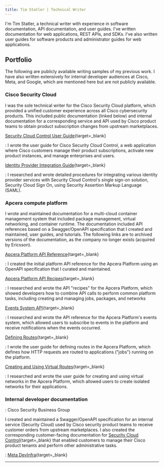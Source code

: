 ```yaml
---
title: Tim Statler | Technical Writer
---
```


I'm Tim Statler, a technical writer with experience in software documentation, API documentation, and user guides. I've written documentation for web applications, REST APIs, and SDKs. I've also written user guides for software products and administrator guides for web applications.

## Portfolio

The following are publicly available writing samples of my previous work. I have also written extensively for internal developer audiences at Cisco, Meta, and Google, which are mentioned here but are not publicly available.

### Cisco Security Cloud

I was the sole technical writer for the Cisco Security Cloud platform, which provided a unified customer experience across all Cisco cybersecurity products. This included public documentation (linked below) and internal documentation for a corresponding service and API used by Cisco product teams to obtain product subscription changes from upstream marketplaces.

[Security Cloud Control User Guide](https://www.cisco.com/c/en/us/td/docs/security/cloud_control/sso-secure-cloud-control-app/security-cloud-control-overview.html){target=_blank}

:   I wrote the user guide for Cisco Security Cloud Control, a web application where Cisco customers manage their product subscriptions, activate new product instances, and manage enterprises and users.

[Identity Provider Integration Guide](https://www.cisco.com/c/en/us/td/docs/security/cloud_control/sso-secure-cloud-control-app/identity-provider-instructions.html){target=_blank}
 
:   I researched and wrote detailed procedures for integrating various identity provider services with Security Cloud Control's single sign-on solution, Security Cloud Sign On, using Security Assertion Markup Language (SAML).

### Apcera compute platform

I wrote and maintained documentation for a multi-cloud container management system that included package management, virtual networking, and container runtime. The documentation included API references based on a Swagger/OpenAPI specification that I created and maintained, user guides, and tutorials. The following links are to archived versions of the documentation, as the company no longer exists (acquired by Ericsson).

[Apcera Platform API Reference](https://web.archive.org/web/20161007015409/http://docs.apcera.com/api/apcera-api-endpoints/){target=_blank}

:   I created the initial platform API reference for the Apcera Platform using an OpenAPI specification that I curated and maintained.

[Apcera Platform API Recipes](https://web.archive.org/web/20160905180915/http://docs.apcera.com/api/api-tasks/){target=_blank}
  
:   I researched and wrote the API "recipes" for the Apcera Platform, which showed developers how to combine API calls to perform common platform tasks, including creating and managing jobs, packages, and networks

[Events System API](https://web.archive.org/web/20160905180915/https://docs.apcera.com/api/events-system-api){target=_blank}

:   I researched and wrote the API reference for the Apcera Platform's events system, which allowed users to subscribe to events in the platform and receive notifications when the events occurred.

[Defining Routes](https://web.archive.org/web/20160905181112/http://docs.apcera.com/jobs/routes/){target=_blank}

:   I wrote the user guide for defining routes in the Apcera Platform, which defines how HTTP requests are routed to applications ("jobs") running on the platform.

[Creating and Using Virtual Routes](https://web.archive.org/web/20160905181445/http://docs.apcera.com/jobs/virtual-networks/){target=_blank}

:   I researched and wrote the user guide for creating and using virtual networks in the Apcera Platform, which allowed users to create isolated networks for their applications.

### Internal developer documentation

: Cisco Security Business Group

I created and maintained a Swagger/OpenAPI specification for an internal service (Security Cloud) used by Cisco security product teams to receive customer orders from upstream marketplaces. I also created the corresponding customer-facing documentation for [Security Cloud Control](https://www.cisco.com/c/en/us/td/docs/security/cloud_control/sso-secure-cloud-control-app/security-cloud-control-overview.html){target=_blank} that enabled customers to manage their Cisco product tenants and perform other administrative tasks.

: [Meta DevInfra](https://engineering.fb.com/category/developer-tools/){target=_blank}

---
